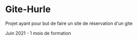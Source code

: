# Gite-Hurle
Projet ayant pour but de faire un site de réservation d'un gite

Juin 2021 - 1 mois de formation
